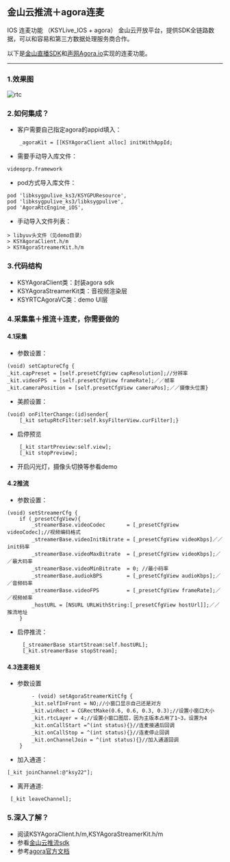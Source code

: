## 金山云推流＋agora连麦 ##
IOS 连麦功能 （KSYLive_IOS + agora） 金山云开放平台，提供SDK全链路数据，可以和容易和第三方数据处理服务商合作。

以下是[金山直播SDK](https://github.com/ksvc/KSYLive_iOS)和[声网Agora.io](http://www.agora.io/cn/)实现的连麦功能。

----------
### 1.效果图 
![rtc](https://raw.githubusercontent.com/wiki/ksvc/KSYDiversityLive_iOS/images/agora/screenshot.png)

### 2.如何集成？

 - 客户需要自己指定agora的appid填入：
```
    _agoraKit = [[KSYAgoraClient alloc] initWithAppId;
```
 - 需要手动导入库文件：
```
videoprp.framework
```
 - pod方式导入库文件：
```
pod 'libksygpulive_ks3/KSYGPUResource', 
pod 'libksygpulive_ks3/libksygpulive',
pod 'AgoraRtcEngine_iOS',
```
 - 手动导入文件列表：
```
> libyuv头文件（见demo目录）
> KSYAgoraClient.h/m
> KSYAgoraStreamerKit.h/m
```
### 3.代码结构 

 - KSYAgoraClient类：封装agora sdk
 - KSYAgoraStreamerKit类：音视频渲染层
 - KSYRTCAgoraVC类：demo UI层

### 4.采集集＋推流＋连麦，你需要做的
#### 4.1采集

 - 参数设置：
```
(void) setCaptureCfg {
_kit.capPreset = [self.presetCfgView capResolution];//分辨率
_kit.videoFPS  = [self.presetCfgView frameRate];／／帧率
_kit.cameraPosition = [self.presetCfgView cameraPos];／／摄像头位置}
```
 - 美颜设置：
 
```
(void) onFilterChange:(id)sender{
    [_kit setupRtcFilter:self.ksyFilterView.curFilter];}
```
 - 启停预览
```
    [_kit startPreview:self.view];
    [_kit stopPreview];
```

 - 开启闪光灯，摄像头切换等参看demo

#### 4.2推流

 - 参数设置：
```
(void) setStreamerCfg {
    if (_presetCfgView){
        _streamerBase.videoCodec       = [_presetCfgView videoCodec];//视频编码格式
        _streamerBase.videoInitBitrate = [_presetCfgView videoKbps]／／init码率
        _streamerBase.videoMaxBitrate  = [_presetCfgView videoKbps];／／最大码率
        _streamerBase.videoMinBitrate  = 0; //最小码率
        _streamerBase.audiokBPS        = [_presetCfgView audioKbps];／／音频码率
        _streamerBase.videoFPS         = [_presetCfgView frameRate];／／视频帧率
        _hostURL = [NSURL URLWithString:[_presetCfgView hostUrl]];／／推流地址
    }
```
 - 启停推流：
```
     [_streamerBase startStream:self.hostURL];
     [_kit.streamerBase stopStream];
```
#### 4.3连麦相关

 - 参数设置
```
        - (void) setAgoraStreamerKitCfg {
        _kit.selfInFront = NO;//小窗口显示自己还是对方
        _kit.winRect = CGRectMake(0.6, 0.6, 0.3, 0.3);//设置小窗口大小
        _kit.rtcLayer = 4;//设置小窗口图层，因为主版本占用了1~3，设置为4
        _kit.onCallStart =^(int status){}//连麦接通后回调
        _kit.onCallStop = ^(int status){}//连麦停止回调
        _kit.onChannelJoin = ^(int status){}//加入通道回调
    }
```
 - 加入通道：
```
[_kit joinChannel:@"ksy22"];
```
 - 离开通道:
```
 [_kit leaveChannel];
```
### 5.深入了解？

 - 阅读KSYAgoraClient.h/m,KSYAgoraStreamerKit.h/m
 - 参看[金山云推流sdk][1]
 - 参考[agora官方文档][2]
 

  [1]: https://github.com/ksvc/KSYLive_iOS/
  [2]: http://docs-origin.agora.io/cn/user_guide/Agora_Native_SDK_for_iOS_Reference_Manual.html
